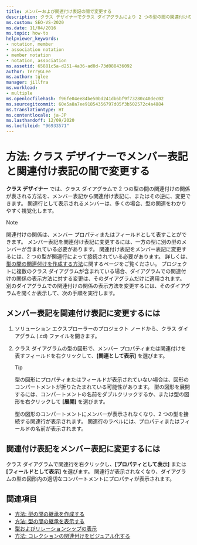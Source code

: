 ```yaml
---
title: メンバーおよび関連付け表記の間で変更する
description: クラス デザイナーでクラス ダイアグラムにより 2 つの型の間の関連付けの関係が表される方法を、メンバー表記から関連付け表記に、またはその逆に変更する方法を説明します。
ms.custom: SEO-VS-2020
ms.date: 11/04/2016
ms.topic: how-to
helpviewer_keywords:
- notation, member
- association notation
- member notation
- notation, association
ms.assetid: 65881c5a-d251-4a36-ad0d-73d088436092
author: TerryGLee
ms.author: tglee
manager: jillfra
ms.workload:
- multiple
ms.openlocfilehash: f96fe04ee84be50bd241db6bf9f73280c40dec02
ms.sourcegitcommit: 60e5a8a7ee91854356797d05f3b502572c4a4884
ms.translationtype: HT
ms.contentlocale: ja-JP
ms.lasthandoff: 12/09/2020
ms.locfileid: "96933571"
---
```

# <a name="how-to-change-between-member-notation-and-association-notation-in-class-designer"></a>方法: クラス デザイナーでメンバー表記と関連付け表記の間で変更する

**クラス デザイナー** では、クラス ダイアグラムで 2 つの型の間の関連付けの関係が表される方法を、メンバー表記から関連付け表記に、またはその逆に、変更できます。 関連行として表示されるメンバーは、多くの場合、型の関連をわかりやすく視覚化します。

> [!NOTE]
> 関連付けの関係は、メンバー プロパティまたはフィールドとして表すことができます。 メンバー表記を関連付け表記に変更するには、一方の型に別の型のメンバーが含まれている必要があります。 関連付け表記をメンバー表記に変更するには、2 つの型が関連行によって接続されている必要があります。 詳しくは、[型の間の関連付けを作成する方法](how-to-create-associations-between-types.md)に関するページをご覧ください。 プロジェクトに複数のクラス ダイアグラムが含まれている場合、ダイアグラムでの関連付けの関係の表示方法に対する変更は、そのダイアグラムだけに適用されます。 別のダイアグラムでの関連付けの関係の表示方法を変更するには、そのダイアグラムを開くか表示して、次の手順を実行します。

## <a name="to-change-member-notation-to-association-notation"></a>メンバー表記を関連付け表記に変更するには

1. ソリューション エクスプローラーのプロジェクト ノードから、クラス ダイアグラム (.cd) ファイルを開きます。

2. クラス ダイアグラムの型の図形で、メンバー プロパティまたは関連付けを表すフィールドを右クリックして、**[関連として表示]** を選びます。

    > [!TIP]
    > 型の図形にプロパティまたはフィールドが表示されていない場合は、図形のコンパートメントが折りたたまれている可能性があります。 型の図形を展開するには、コンパートメントの名前をダブルクリックするか、または型の図形を右クリックして **[展開]** を選びます。

    型の図形のコンパートメントにメンバーが表示されなくなり、2 つの型を接続する関連行が表示されます。 関連行のラベルには、プロパティまたはフィールドの名前が表示されます。

## <a name="to-change-association-notation-to-member-notation"></a>関連付け表記をメンバー表記に変更するには

クラス ダイアグラムで関連行を右クリックし、**[プロパティとして表示]** または **[フィールドとして表示]** を選びます。 関連行が表示されなくなり、ダイアグラムの型の図形内の適切なコンパートメントにプロパティが表示されます。

## <a name="see-also"></a>関連項目

- [方法: 型の間の継承を作成する](how-to-create-inheritance-between-types.md)
- [方法: 型の間の継承を表示する](how-to-view-inheritance-between-types.md)
- [型およびリレーションシップの表示](designing-and-viewing-classes-and-types.md)
- [方法: コレクションの関連付けをビジュアル化する](how-to-visualize-a-collection-association.md)
